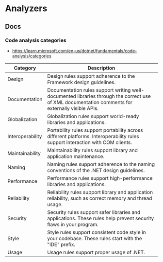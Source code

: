 # Analyzers

## Docs
### Code analysis categories
- https://learn.microsoft.com/en-us/dotnet/fundamentals/code-analysis/categories

| Category         | Description                                                                                                                                      |
| ---------------- | ------------------------------------------------------------------------------------------------------------------------------------------------ |
| Design           | Design rules support adherence to the Framework design guidelines.                                                                               |
| Documentation    | Documentation rules support writing well-documented libraries through the correct use of XML documentation comments for externally visible APIs. |
| Globalization    | Globalization rules support world-ready libraries and applications.                                                                              |
| Interoperability | Portability rules support portability across different platforms. Interoperability rules support interaction with COM clients.                   |
| Maintainability  | Maintainability rules support library and application maintenance.                                                                               |
| Naming           | Naming rules support adherence to the naming conventions of the .NET design guidelines.                                                          |
| Performance      | Performance rules support high-performance libraries and applications.                                                                           |
| Reliability      | Reliability rules support library and application reliability, such as correct memory and thread usage.                                          |
| Security         | Security rules support safer libraries and applications. These rules help prevent security flaws in your program.                                |
| Style            | Style rules support consistent code style in your codebase. These rules start with the "IDE" prefix.                                             |
| Usage            | Usage rules support proper usage of .NET.                                                                                                        |